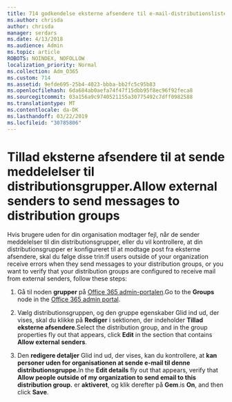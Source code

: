 ```yaml
---
title: 714 godkendelse eksterne afsendere til e-mail-distributionslister
ms.author: chrisda
author: chrisda
manager: serdars
ms.date: 4/13/2018
ms.audience: Admin
ms.topic: article
ROBOTS: NOINDEX, NOFOLLOW
localization_priority: Normal
ms.collection: Adm_O365
ms.custom: 714
ms.assetid: 9efde695-25b4-4023-bbba-bb2fc5c95b83
ms.openlocfilehash: 6da684ab0aefa74f47f15dbb95f8ec96f92feca8
ms.sourcegitcommit: 03a156a9c9740521155a30775492c7dff0982588
ms.translationtype: MT
ms.contentlocale: da-DK
ms.lasthandoff: 03/22/2019
ms.locfileid: "30785806"
---
```

# <a name="allow-external-senders-to-send-messages-to-distribution-groups"></a><span data-ttu-id="25ee0-102">Tillad eksterne afsendere til at sende meddelelser til distributionsgrupper.</span><span class="sxs-lookup"><span data-stu-id="25ee0-102">Allow external senders to send messages to distribution groups</span></span>

<span data-ttu-id="25ee0-103">Hvis brugere uden for din organisation modtager fejl, når de sender meddelelser til din distributionsgrupper, eller du vil kontrollere, at din distributionsgrupper er konfigureret til at modtage post fra eksterne afsendere, skal du følge disse trin:</span><span class="sxs-lookup"><span data-stu-id="25ee0-103">If users outside of your organization receive errors when they send messages to your distribution groups, or you want to verify that your distribution groups are configured to receive mail from external senders, follow these steps:</span></span>
  
1. <span data-ttu-id="25ee0-104">Gå til noden **grupper** på [Office 365 admin-portalen](https://portal.office.com/adminportal/home#/groups).</span><span class="sxs-lookup"><span data-stu-id="25ee0-104">Go to the **Groups** node in the [Office 365 admin portal](https://portal.office.com/adminportal/home#/groups).</span></span>
    
2. <span data-ttu-id="25ee0-105">Vælg distributionsgruppen, og den gruppe egenskaber Glid ind ud, der vises, skal du klikke på **Rediger** i sektionen, der indeholder **Tillad eksterne afsendere**.</span><span class="sxs-lookup"><span data-stu-id="25ee0-105">Select the distribution group, and in the group properties fly out that appears, click **Edit** in the section that contains **Allow external senders**.</span></span>
    
3. <span data-ttu-id="25ee0-106">Den **redigere detaljer** Glid ind ud, der vises, kan du kontrollere, at **kan personer uden for organisationen at sende e-mail til denne distributionsgruppe.**</span><span class="sxs-lookup"><span data-stu-id="25ee0-106">In the **Edit details** fly out that appears, verify that **Allow people outside of my organization to send email to this distribution group.**</span></span> <span data-ttu-id="25ee0-107">er **aktiveret**, og klik derefter på **Gem**.</span><span class="sxs-lookup"><span data-stu-id="25ee0-107">is **On**, and then click **Save**.</span></span>
    

